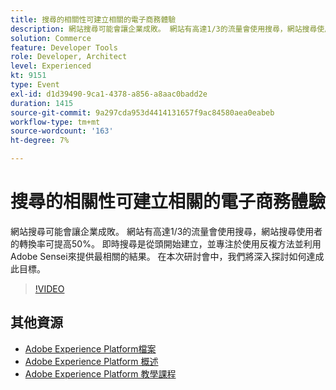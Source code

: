 ```yaml
---
title: 搜尋的相關性可建立相關的電子商務體驗
description: 網站搜尋可能會讓企業成敗。 網站有高達1/3的流量會使用搜尋，網站搜尋使用者的轉換率可提高50%。 即時搜尋是從頭開始建立，並專注於使用反複方法並利用Adobe Sensei來提供最相關的結果。 在本次研討會中，我們將深入探討如何達成此目標。
solution: Commerce
feature: Developer Tools
role: Developer, Architect
level: Experienced
kt: 9151
type: Event
exl-id: d1d39490-9ca1-4378-a856-a8aac0badd2e
duration: 1415
source-git-commit: 9a297cda953d4414131657f9ac84580aea0eabeb
workflow-type: tm+mt
source-wordcount: '163'
ht-degree: 7%

---
```


# 搜尋的相關性可建立相關的電子商務體驗

網站搜尋可能會讓企業成敗。 網站有高達1/3的流量會使用搜尋，網站搜尋使用者的轉換率可提高50%。 即時搜尋是從頭開始建立，並專注於使用反複方法並利用Adobe Sensei來提供最相關的結果。 在本次研討會中，我們將深入探討如何達成此目標。

>[!VIDEO](https://video.tv.adobe.com/v/337579/?quality=12&learn=on&hidetitle=true)

## 其他資源

- [Adobe Experience Platform檔案](https://experienceleague.adobe.com/docs/experience-platform.html)
- [Adobe Experience Platform 概述](https://experienceleague.adobe.com/docs/experience-platform/landing/home.html?lang=zh-Hant)
- [Adobe Experience Platform 教學課程](https://experienceleague.adobe.com/docs/platform-learn/tutorials/overview.html?lang=zh-Hant)
